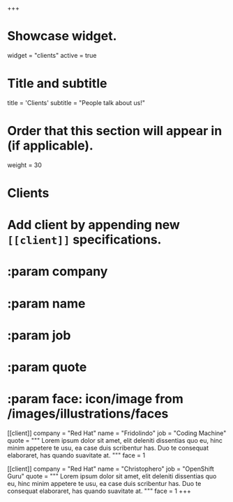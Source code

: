 +++
# Showcase widget.
widget = "clients"
active = true

# Title and subtitle
title = 'Clients'
subtitle = "People talk about us!"

# Order that this section will appear in (if applicable).
weight = 30

# Clients
# Add client by appending new `[[client]]` specifications.
# :param company
# :param name
# :param job
# :param quote
# :param face: icon/image from /images/illustrations/faces
[[client]]
  company = "Red Hat"
  name = "Fridolindo"
  job = "Coding Machine"
  quote = """
  Lorem ipsum dolor sit amet, elit deleniti dissentias quo eu, hinc minim appetere te usu, ea case duis scribentur has. Duo te consequat elaboraret, has quando suavitate at.
  """
  face = 1

[[client]]
  company = "Red Hat"
  name = "Christophero"
  job = "OpenShift Guru"
  quote = """
  Lorem ipsum dolor sit amet, elit deleniti dissentias quo eu, hinc minim appetere te usu, ea case duis scribentur has. Duo te consequat elaboraret, has quando suavitate at.
  """
  face = 1
+++

<!-- Additional content (not applicable for all widgets)-->
